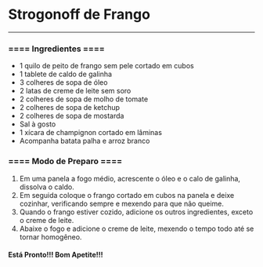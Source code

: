 # Strogonoff de Frango
---
### ==== Ingredientes ====
- 1 quilo de peito de frango sem pele cortado em cubos
- 1 tablete de caldo de galinha
- 3 colheres de sopa de óleo
- 2 latas de creme de leite sem soro
- 2 colheres de sopa de molho de tomate
- 2 colheres de sopa de ketchup
- 2 colheres de sopa de mostarda
- Sal à gosto
- 1 xícara de champignon cortado em lâminas
- Acompanha batata palha e arroz branco

### ==== Modo de Preparo ====

1. Em uma panela a fogo médio, acrescente o óleo e o calo de galinha, dissolva o caldo.
2. Em seguida coloque o frango cortado em cubos na panela e deixe cozinhar, verificando sempre e mexendo para que não queime.
3. Quando o frango estiver cozido, adicione os outros ingredientes, exceto o creme de leite.
4. Abaixe o fogo e adicione o creme de leite, mexendo o tempo todo até se tornar homogêneo.

#### Está Pronto!!! Bom Apetite!!!
